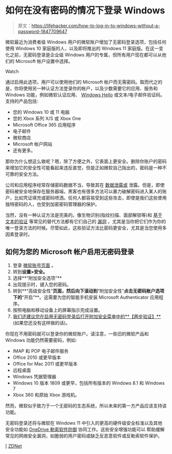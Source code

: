 # 如何在没有密码的情况下登录 Windows

> 原文：<https://lifehacker.com/how-to-log-in-to-windows-without-a-password-1847709647>

微软最近为消费者级 Windows 用户的微软账户增加了无密码登录选项，包括任何使用 Windows 10 家庭版的人，以及即将推出的 Windows 11 家庭版。在这一变化之前，无密码登录是企业级 Windows 用户的专属，但所有用户现在都可以从他们的 Microsoft 帐户设置中选择。

Watch

通过启用此选项，用户可以使用他们的 Microsoft 帐户而无需密码。取而代之的是，你将使用另一种认证方法登录你的帐户，以及少数需要它的应用、服务和 Windows 功能，例如微软认证应用、 [Windows Hello](https://lifehacker.com/use-windows-hello-to-make-online-shopping-faster-in-chr-1844574402) 或文本/电子邮件验证码。支持的产品包括:

*   您的 Windows 10 或 11 电脑
*   您的 Xbox 系列 X/S 或 Xbox One
*   Microsoft Office 365 应用程序
*   电子邮件
*   微软商店
*   Microsoft 帐户网站
*   还有更多。

那你为什么想这么做呢？嗯，除了方便之外，它表面上更安全。删除你账户的密码来增加它的安全性可能看起来违反直觉，但是正如微软自己指出的，密码是一种不可靠的安全方法。

公司和应用程序经常存储密码数据不当，导致其在 [数据泄露或](https://lifehacker.com/what-to-do-if-theres-a-data-breach-1826450129) 泄露。但是，即使密码被安全地保存在服务器端，黑客也有很多方法可以暴力破解密码进入某人的账户，比如凭证填充或密码喷洒。任何人都容易受到这些攻击，即使是我们这些使用独特密码的人，也受到加密密码管理器的保护。

当然，没有一种认证方法是完美的。像生物识别(指纹扫描、面部解锁等)和 [基于文本的验证](https://lifehacker.com/please-stop-using-text-messaging-to-receive-login-codes-1846495160) 等常见的替代方法都有它们自己的 [漏洞](https://lifehacker.com/how-to-avoid-fingerprint-scams-in-apps-1830877641) ，尤其是当你把它们作为你的唯一登录方法的时候。尽管如此，这些验证方法比密码更安全，尤其是当您使用多因素登录时。

## 如何为您的 Microsoft 帐户启用无密码登录

1.  登录 [微软账号页面](https://account.microsoft.com/account) 。
2.  转到**设置>安全。**
3.  选择**“附加安全选项”**
4.  出现提示时，键入您的密码。
5.  转到**“高级安全性”**页面，然后向下滚动到**“附加安全性”**点击无密码账户选项下的**“开启”**。这需要为您的智能手机安装 Microsoft Authenticator 应用程序。
6.  按照电脑和移动设备上的屏幕指示完成设置。
7.  [我们还建议您在启用无密码登录后打开附加安全菜单中的**【两步验证】**](https://lifehacker.com/no-one-knows-about-two-factor-authentication-and-privat-1838913065) (如果您还没有这样做的话)。

你现在不用密码就可以登录你的微软账户。请注意，一些旧的微软产品和 Windows 功能仍然需要密码，例如:

*   IMAP 和 POP 电子邮件服务
*   Office 2010 或更早版本
*   Office for Mac 2011 或更早版本
*   远程桌面
*   Windows 凭据管理器
*   Windows 10 版本 1809 或更早，包括所有版本的 Windows 8.1 和 Windows 7
*   Xbox 360 和原始 Xbox 游戏机。

然而，微软似乎致力于一个无密码的生态系统，所以未来的第一方产品应该支持该功能。

无密码登录还将与微软在 Windows 11 中引入的更高的硬件级安全标准以及其他安全功能如 [OneDrive 勒索软件防御](https://lifehacker.com/protect-yourself-from-ransomware-with-microsofts-new-on-1825019644) 协同工作。这些安全增强功能可以 帮助缓解常见的网络安全漏洞，如脆弱的用户密码或缺乏反恶意软件或反勒索软件保护。

[ [ZDNet](https://www.zdnet.com/article/microsoft-just-took-another-big-step-towards-getting-rid-of-passwords-forever/)